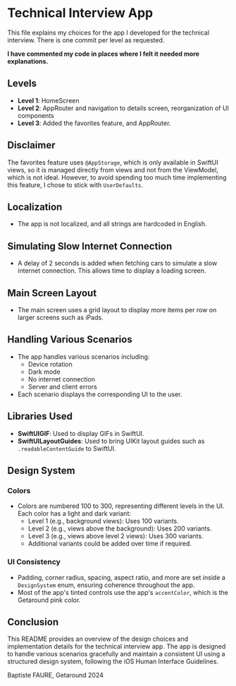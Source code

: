 # Technical Interview App

This file explains my choices for the app I developed for the technical interview. There is one commit per level as requested.

**I have commented my code in places where I felt it needed more explanations.**

## Levels

- **Level 1**: HomeScreen
- **Level 2**: AppRouter and navigation to details screen, reorganization of UI components
- **Level 3**: Added the favorites feature, and AppRouter.

## Disclaimer
The favorites feature uses `@AppStorage`, which is only available in SwiftUI views, so it is managed directly from views and not from the ViewModel, which is not ideal. However, to avoid spending too much time implementing this feature, I chose to stick with `UserDefaults`.

## Localization
- The app is not localized, and all strings are hardcoded in English.

## Simulating Slow Internet Connection
- A delay of 2 seconds is added when fetching cars to simulate a slow internet connection. This allows time to display a loading screen.

## Main Screen Layout
- The main screen uses a grid layout to display more items per row on larger screens such as iPads.

## Handling Various Scenarios
- The app handles various scenarios including:
  - Device rotation
  - Dark mode
  - No internet connection
  - Server and client errors
- Each scenario displays the corresponding UI to the user.

## Libraries Used
- **SwiftUIGIF**: Used to display GIFs in SwiftUI.
- **SwiftUILayoutGuides**: Used to bring UIKit layout guides such as `.readableContentGuide` to SwiftUI.

## Design System
### Colors
- Colors are numbered 100 to 300, representing different levels in the UI. Each color has a light and dark variant:
  - Level 1 (e.g., background views): Uses 100 variants.
  - Level 2 (e.g., views above the background): Uses 200 variants.
  - Level 3 (e.g., views above level 2 views): Uses 300 variants.
  - Additional variants could be added over time if required.

### UI Consistency
- Padding, corner radius, spacing, aspect ratio, and more are set inside a `DesignSystem` enum, ensuring coherence throughout the app.
- Most of the app's tinted controls use the app's `accentColor`, which is the Getaround pink color.

## Conclusion
This README provides an overview of the design choices and implementation details for the technical interview app. The app is designed to handle various scenarios gracefully and maintain a consistent UI using a structured design system, following the iOS Human Interface Guidelines.

Baptiste FAURE, Getaround 2024